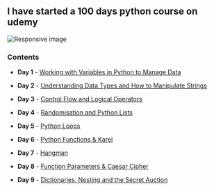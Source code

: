 ## I have started a 100 days python course on udemy

<img src="https://blog.hyperiondev.com/wp-content/uploads/2018/11/Blog-100DaysOfCode.jpg" class="img-responsive" alt="Responsive image" width=auto height=auto>

### Contents
- <b>Day 1</b> - [Working with Variables in Python to Manage Data](https://github.com/yaredow/100_days_of_python_coding/tree/master/Day%201)

- <b>Day 2</b> - [Understanding Data Types and How to Manipulate Strings](https://github.com/yaredow/100_days_of_python_coding/tree/master/Day%202)

- <b>Day 3</b> - [Control Flow and Logical Operators](https://github.com/yaredow/100_days_of_python_coding/tree/master/Day%203)

- <b>Day 4</b> - [Randomisation and Python Lists](https://github.com/yaredow/100_days_of_python_coding/tree/master/Day%204)

- <b>Day 5</b> - [Python Loops](https://github.com/yaredow/100_days_of_python_coding/tree/master/Day%205)

- <b>Day 6</b> - [Python Functions & Karel](https://github.com/yaredow/100_days_of_python_coding/tree/master/Day%206)

- <b>Day 7</b> - [Hangman](https://github.com/yaredow/100_days_of_python_coding/tree/master/Day%207)

- <b>Day 8</b> - [Function Parameters & Caesar Cipher](https://github.com/yaredow/100_days_of_python_coding/tree/master/Day%208)

- <b>Day 9</b> - [Dictionaries, Nesting and the Secret Auction](https://github.com/yaredow/100_days_of_python_coding/tree/master/Day%209)

